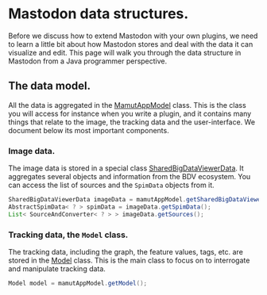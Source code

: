 # Mastodon data structures.

Before we discuss how to extend Mastodon with your own plugins, we need to learn a little bit about how Mastodon stores and deal with the data it can visualize and edit.
This page will walk you through the data structure in Mastodon from a Java programmer perspective. 

## The data model.

All the data is aggregated in the [MamutAppModel](https://github.com/mastodon-sc/mastodon/blob/master/src/main/java/org/mastodon/mamut/MamutAppModel.java) class. 
This is the class you will access for instance when you write a plugin, and it contains many things that relate to the image, the tracking data and the user-interface.
We document below its most important components.

### Image data.

The image data is stored in a special class [SharedBigDataViewerData](https://github.com/mastodon-sc/mastodon/blob/master/src/main/java/org/mastodon/views/bdv/SharedBigDataViewerData.java). 
It aggregates several objects and information from the BDV ecosystem.
You can access the list of sources and the `SpimData` objects from it.
```java
SharedBigDataViewerData imageData = mamutAppModel.getSharedBigDataViewerData();
AbstractSpimData< ? > spimData = imageData.getSpimData();
List< SourceAndConverter< ? > > imageData.getSources();
```

### Tracking data, the `Model` class.

The tracking data, including the graph, the feature values, tags, etc. are stored in the [Model](https://github.com/mastodon-sc/mastodon/blob/master/src/main/java/org/mastodon/mamut/model/Model.java) class.
This is the main class to focus on to interrogate and manipulate tracking data.
```java
Model model = mamutAppModel.getModel();
```
